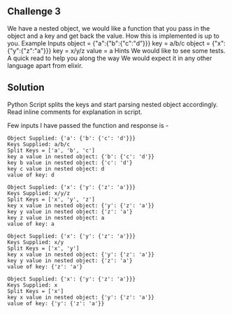 ## Challenge 3
We have a nested object, we would like a function that you pass in the object and a key and get back the value. How this is implemented is up to you.
Example Inputs
object = {"a":{"b":{"c":"d"}}}
key = a/b/c
object = {"x":{"y":{"z":"a"}}}
key = x/y/z
value = a
Hints
We would like to see some tests. A quick read to help you along the way
We would expect it in any other language apart from elixir.


## Solution 
Python Script splits the keys and start parsing nested object accordingly. Read inline comments for explanation in script.

Few inputs I have passed the function and response is - 

```
Object Supplied: {'a': {'b': {'c': 'd'}}}
Keys Supplied: a/b/c
Split Keys = ['a', 'b', 'c']
key a value in nested object: {'b': {'c': 'd'}}
key b value in nested object: {'c': 'd'}
key c value in nested object: d
value of key: d

Object Supplied: {'x': {'y': {'z': 'a'}}}
Keys Supplied: x/y/z
Split Keys = ['x', 'y', 'z']
key x value in nested object: {'y': {'z': 'a'}}
key y value in nested object: {'z': 'a'}
key z value in nested object: a
value of key: a

Object Supplied: {'x': {'y': {'z': 'a'}}}
Keys Supplied: x/y
Split Keys = ['x', 'y']
key x value in nested object: {'y': {'z': 'a'}}
key y value in nested object: {'z': 'a'}
value of key: {'z': 'a'}

Object Supplied: {'x': {'y': {'z': 'a'}}}
Keys Supplied: x
Split Keys = ['x']
key x value in nested object: {'y': {'z': 'a'}}
value of key: {'y': {'z': 'a'}}
```